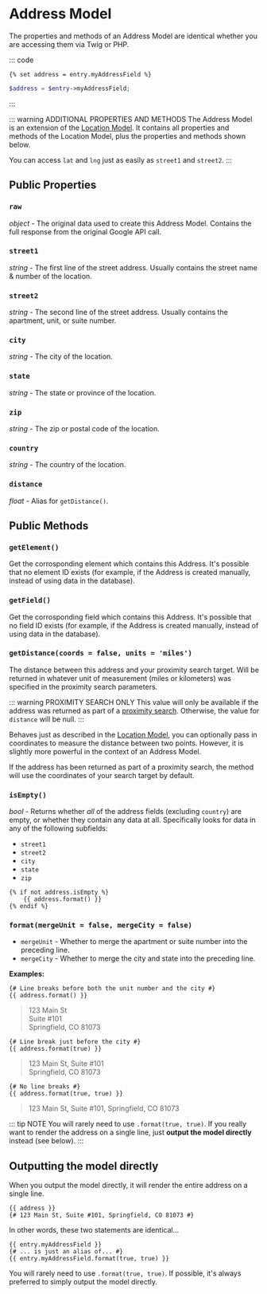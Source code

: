 # Address Model

The properties and methods of an Address Model are identical whether you are accessing them via Twig or PHP.

::: code
```twig
{% set address = entry.myAddressField %}
```
```php
$address = $entry->myAddressField;
```
:::

::: warning ADDITIONAL PROPERTIES AND METHODS
The Address Model is an extension of the [Location Model](/models/location-model/). It contains all properties and methods of the Location Model, plus the properties and methods shown below.

You can access `lat` and `lng` just as easily as `street1` and `street2`.
:::

## Public Properties

### `raw`

_object_ - The original data used to create this Address Model. Contains the full response from the original Google API call.

### `street1`

_string_ - The first line of the street address. Usually contains the street name & number of the location.

### `street2`

_string_ - The second line of the street address. Usually contains the apartment, unit, or suite number.

### `city`

_string_ - The city of the location.

### `state`

_string_ - The state or province of the location.

### `zip`

_string_ - The zip or postal code of the location.

### `country`

_string_ - The country of the location.

### `distance`

_float_ - Alias for `getDistance()`.

## Public Methods

### `getElement()`

Get the corrosponding element which contains this Address. It's possible that no element ID exists (for example, if the Address is created manually, instead of using data in the database).

### `getField()`

Get the corrosponding field which contains this Address. It's possible that no field ID exists (for example, if the Address is created manually, instead of using data in the database).

### `getDistance(coords = false, units = 'miles')`

The distance between this address and your proximity search target. Will be returned in whatever unit of measurement (miles or kilometers) was specified in the proximity search parameters.

::: warning PROXIMITY SEARCH ONLY
This value will only be available if the address was returned as part of a [proximity search](/proximity-search/). Otherwise, the value for `distance` will be null.
:::

Behaves just as described in the [Location Model](/models/location-model/#getdistance-coords-units-mi), you can optionally pass in coordinates to measure the distance between two points. However, it is slightly more powerful in the context of an Address Model.

If the address has been returned as part of a proximity search, the method will use the coordinates of your search target by default.

### `isEmpty()`

_bool_ - Returns whether _all_ of the address fields (excluding `country`) are empty, or whether they contain any data at all. Specifically looks for data in any of the following subfields:

 - `street1`
 - `street2`
 - `city`
 - `state`
 - `zip`

```twig
{% if not address.isEmpty %}
    {{ address.format() }}
{% endif %}
```

### `format(mergeUnit = false, mergeCity = false)`

- `mergeUnit` - Whether to merge the apartment or suite number into the preceding line.
- `mergeCity` - Whether to merge the city and state into the preceding line.

**Examples:**

```twig
{# Line breaks before both the unit number and the city #}
{{ address.format() }}
```

>123 Main St<br>
>Suite #101<br>
>Springfield, CO 81073

```twig
{# Line break just before the city #}
{{ address.format(true) }}
```

>123 Main St, Suite #101<br>
>Springfield, CO 81073

```twig
{# No line breaks #}
{{ address.format(true, true) }}
```

>123 Main St, Suite #101, Springfield, CO 81073

::: tip NOTE
You will rarely need to use `.format(true, true)`. If you really want to render the address on a single line, just **output the model directly** instead (see below).
:::

## Outputting the model directly

When you output the model directly, it will render the entire address on a single line.

```twig
{{ address }}
{# 123 Main St, Suite #101, Springfield, CO 81073 #}
```

In other words, these two statements are identical...

```twig
{{ entry.myAddressField }}
{# ... is just an alias of... #}
{{ entry.myAddressField.format(true, true) }}
```

You will rarely need to use `.format(true, true)`. If possible, it's always preferred to simply output the model directly.
